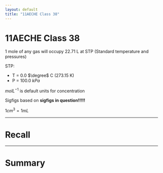 ```yaml
---
layout: default
title: "11AECHE Class 38"
---
```

# 11AECHE Class 38


1 mole of any gas will occupy 22.71 L at STP (Standard temperature and pressures)

STP:
- T = 0.0 $\degree$ C (273.15 K)
- P = 100.0 $kPa$

$molL^{-1}$ is default units for concentration

Sigfigs based on **sigfigs in question!!!!!**

$1cm^3 = 1mL$




---
# Recall







---
# Summary


